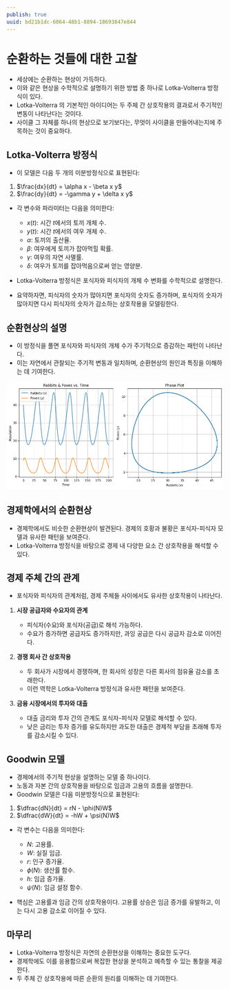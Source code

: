 ```yaml
---
publish: true
uuid: bd21b1dc-6064-48b1-8894-18693847e844
---
```


# 순환하는 것들에 대한 고찰

- 세상에는 순환하는 현상이 가득하다.
- 이와 같은 현상을 수학적으로 설명하기 위한 방법 중 하나로 Lotka-Volterra 방정식이 있다.
- Lotka-Volterra 의 기본적인 아이디어는 두 주체 간 상호작용의 결과로서 주기적인 변동이 나타난다는 것이다.
- 사이클 그 자체를 하나의 현상으로 보기보다는, 무엇이 사이클을 만들어내는지에 주목하는 것이 중요하다.

## Lotka-Volterra 방정식

- 이 모델은 다음 두 개의 미분방정식으로 표현된다:

1. $\frac{dx}{dt} = \alpha x - \beta x y$
2. $\frac{dy}{dt} = -\gamma y + \delta x y$

- 각 변수와 파라미터는 다음을 의미한다:

    - $x(t)$: 시간 $t$에서의 토끼 개체 수.
    - $y(t)$: 시간 $t$에서의 여우 개체 수.
    - $\alpha$: 토끼의 출산율.
    - $\beta$: 여우에게 토끼가 잡아먹힐 확률.
    - $\gamma$: 여우의 자연 사멸률.
    - $\delta$: 여우가 토끼를 잡아먹음으로써 얻는 영양분.

- Lotka-Volterra 방정식은 포식자와 피식자의 개체 수 변화를 수학적으로 설명한다.
- 요약하자면, 피식자의 숫자가 많아지면 포식자의 숫자도 증가하며, 포식자의 숫자가 많아지면 다시 피식자의 숫자가 감소하는 상호작용을 모델링한다.

## 순환현상의 설명

- 이 방정식을 풀면 포식자와 피식자의 개체 수가 주기적으로 증감하는 패턴이 나타난다.
- 이는 자연에서 관찰되는 주기적 변동과 일치하며, 순환현상의 원인과 특징을 이해하는 데 기여한다.

![Lotka-Volterra](img/periodic_phenomenon/Lotka-Volterra.png)

## 경제학에서의 순환현상

- 경제학에서도 비슷한 순환현상이 발견된다. 경제의 호황과 불황은 포식자-피식자 모델과 유사한 패턴을 보여준다.
- Lotka-Volterra 방정식을 바탕으로 경제 내 다양한 요소 간 상호작용을 해석할 수 있다.

## 경제 주체 간의 관계

- 포식자와 피식자의 관계처럼, 경제 주체들 사이에서도 유사한 상호작용이 나타난다.

1. **시장 공급자와 수요자의 관계**
    - 피식자(수요)와 포식자(공급)로 해석 가능하다.
    - 수요가 증가하면 공급자도 증가하지만, 과잉 공급은 다시 공급자 감소로 이어진다.

2. **경쟁 회사 간 상호작용**
    - 두 회사가 시장에서 경쟁하며, 한 회사의 성장은 다른 회사의 점유율 감소를 초래한다.
    - 이런 역학은 Lotka-Volterra 방정식과 유사한 패턴을 보여준다.

3. **금융 시장에서의 투자와 대출**
    - 대출 금리와 투자 간의 관계도 포식자-피식자 모델로 해석할 수 있다.
    - 낮은 금리는 투자 증가를 유도하지만 과도한 대출은 경제적 부담을 초래해 투자를 감소시킬 수 있다.

## Goodwin 모델

- 경제에서의 주기적 현상을 설명하는 모델 중 하나이다.
- 노동과 자본 간의 상호작용을 바탕으로 임금과 고용의 흐름을 설명한다.
- Goodwin 모델은 다음 미분방정식으로 표현된다:

1. $\dfrac{dN}{dt} = rN - \phi(N)W$
2. $\dfrac{dW}{dt} = -hW + \psi(N)W$

- 각 변수는 다음을 의미한다:
    - $N$: 고용률.
    - $W$: 실질 임금.
    - $r$: 인구 증가율.
    - $\phi(N)$: 생산률 함수.
    - $h$: 임금 증가율.
    - $\psi(N)$: 임금 설정 함수.

- 핵심은 고용률과 임금 간의 상호작용이다. 고용률 상승은 임금 증가를 유발하고, 이는 다시 고용 감소로 이어질 수 있다.

## 마무리

- Lotka-Volterra 방정식은 자연의 순환현상을 이해하는 중요한 도구다.
- 경제학에도 이를 응용함으로써 복잡한 현상을 분석하고 예측할 수 있는 통찰을 제공한다.
- 두 주체 간 상호작용에 따른 순환의 원리를 이해하는 데 기여한다.
